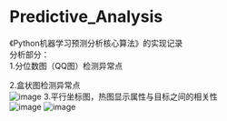 # Predictive_Analysis
《Python机器学习预测分析核心算法》的实现记录</br>
分析部分：</br>
1.分位数图（QQ图）检测异常点</br>

2.盒状图检测异常点</br>
![image](https://github.com/mjDelta/Predictive_Analysis/tree/master/imgs/boxPlot.png)
3.平行坐标图，热图显示属性与目标之间的相关性</br>
![image](https://github.com/mjDelta/Predictive_Analysis/tree/master/imgs/parallePlot.png)
![image](https://github.com/mjDelta/Predictive_Analysis/tree/master/imgs/heatPlot.png)

